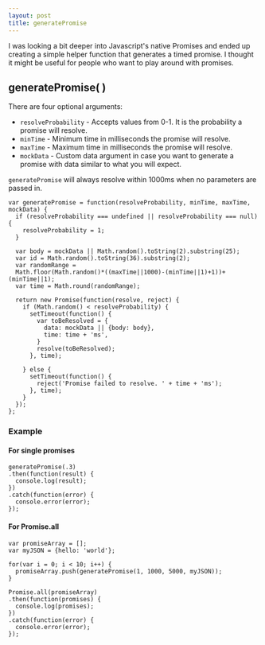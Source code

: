 ```yaml
---
layout: post
title: generatePromise
---
```

I was looking a bit deeper into Javascript's native Promises and ended up creating a simple helper function that generates a timed promise. I thought it might be useful for people who want to play around with promises.

## generatePromise( )
There are four optional arguments:
* `resolveProbability` - Accepts values from 0-1. It is the probability a promise will resolve.
* `minTime` - Minimum time in milliseconds the promise will resolve.
* `maxTime` - Maximum time in milliseconds the promise will resolve.
* `mockData` - Custom data argument in case you want to generate a promise with data similar to what you will expect.

`generatePromise` will always resolve within 1000ms when no parameters are passed in.

```
var generatePromise = function(resolveProbability, minTime, maxTime, mockData) {
  if (resolveProbability === undefined || resolveProbability === null) {
    resolveProbability = 1;
  }

  var body = mockData || Math.random().toString(2).substring(25);
  var id = Math.random().toString(36).substring(2);
  var randomRange =
  Math.floor(Math.random()*((maxTime||1000)-(minTime||1)+1))+(minTime||1);
  var time = Math.round(randomRange);

  return new Promise(function(resolve, reject) {
    if (Math.random() < resolveProbability) {
      setTimeout(function() {
        var toBeResolved = {
          data: mockData || {body: body},
          time: time + 'ms',
        }
        resolve(toBeResolved);
      }, time);

    } else {
      setTimeout(function() {
        reject('Promise failed to resolve. ' + time + 'ms');
      }, time);
    }
  });
};
```

### Example

#### For single promises
```
generatePromise(.3)
.then(function(result) {
  console.log(result);
})
.catch(function(error) {
  console.error(error);
});
```

#### For Promise.all
```
var promiseArray = [];
var myJSON = {hello: 'world'};

for(var i = 0; i < 10; i++) {
  promiseArray.push(generatePromise(1, 1000, 5000, myJSON));
}

Promise.all(promiseArray)
.then(function(promises) {
  console.log(promises);
})
.catch(function(error) {
  console.error(error);
});
```
